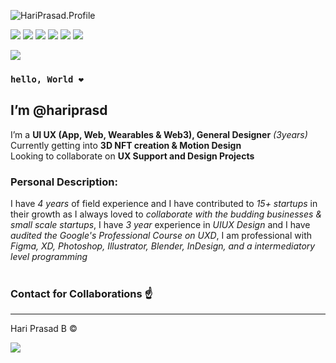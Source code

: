   ![HariPrasad.Profile](https://lh6.googleusercontent.com/oOfuzudpz6yHwk8uPlzQPW2JT5lBY6cvD-CZgmxMfX9XgL_enqWBnm16A_nzQWsbdHCeyl-uAPprR9lVWp-3=w1922-h938) <br>
  
[![](https://lh5.googleusercontent.com/3kqjwpDrvI7eA2-etZtHpJUlytsoRGmCtXaHS4jAxLJVPrbYkhWGmwpl-hoohNO59ILNkzX6G92c0yZbrkub=w1163-h938)](https://www.facebook.com/hriprasd)
[![](https://lh4.googleusercontent.com/Blrxj62zH8e8w3j6sjnCETwRNuDs1mdoygpSbWBjOxCNR00Dmo5cf9ioWC0I_TFEynmUcqsPC3PvpIJZENvi=w1163-h938)](https://instagram.com/haripras.d)
[![](https://lh4.googleusercontent.com/iHIcy4LHS2I1zvTFdE4IUdKqedCxkgfJLlPztOjyDThfmsskKRWBRw0fbgJqMWp-QgDJtKaRxr9sPfPZmlX1=w1163-h938)](https://wa.me/c/919345160259)
[![](https://lh4.googleusercontent.com/Mewh4i0UXEJuJGaTfhKvNWtaDx8wFSWW61e2eBjzkug5wH2xpmVkkb-ksRxZrJupKhPMSbFMK9i2BUpcEIwh=w1163-h938)](https://www.behance.net/hariprasd)
[![](https://lh5.googleusercontent.com/CPGPokmOxMTztSdTo9aEZqOGgQ6RGZGdZXIHKppbyueWumH1IME6s3XOnaqakD0b9B1szC7Iv_rHAL_mygg4=w1163-h938)](https://twitter.com/haripras_d)
[![](https://lh5.googleusercontent.com/RgWbg506xbVqDePX7mljnfDUTV9uBSLzo5ySCPiorIN4rkyCMkaSDReswWSbI9WsDZDe8cgZ3WCyQ3XSNvoF=w1163-h938)](https://www.linkedin.com/in/hari-prasd/)
<br>

[![](https://lh5.googleusercontent.com/UpM914PeSVpSoq2BccwIYJ2-SchWIovk4kjKRlvfyIfdCMFOjWK128pnrIgzRWcolcGxE2uYpuoYmpOKQtx5=w1922-h938)](https://drive.google.com/drive/folders/14ikSuvyYcKh3odfntSc-SAc77GHmYFGX?usp=sharing)
### `hello, World ❤️`<br>
## I’m **@hariprasd** <br>
 I’m a **UI UX (App, Web, Wearables & Web3), General Designer** *(3years)* <br>
 Currently getting into **3D NFT creation & Motion Design** <br>
 Looking to collaborate on **UX Support and Design Projects** <br>

### **Personal Description:** <br>

I have *4 years* of field experience and I have contributed to *15+ startups* in their growth as I always loved to *collaborate with the budding businesses & small scale startups*,
I have *3 year* experience in *UIUX Design* and I have *audited the Google's Professional Course on UXD*, I am professional with *Figma, XD, Photoshop, Illustrator, Blender, InDesign, and a intermediatory level programming* <br><br>
### **Contact for Collaborations ☝️**<br>

------
Hari Prasad B © <br>

[![](https://lh4.googleusercontent.com/hLGk3_2faZmgb9v8Mz1BQajayhL5IFzqcPGEEhGfNSjg1zzMGnZC5gxfmUenC3K6lOk81iDE2lHiv9ooAQXt=w1163-h938)](#)
